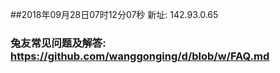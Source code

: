 ##2018年09月28日07时12分07秒 新址: 142.93.0.65
### 兔友常见问题及解答: https://github.com/wanggonging/d/blob/w/FAQ.md
